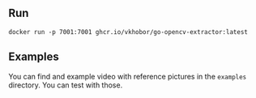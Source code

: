## Run

 `docker run -p 7001:7001 ghcr.io/vkhobor/go-opencv-extractor:latest`

## Examples

You can find and example video with reference pictures in the `examples` directory.
You can test with those.
